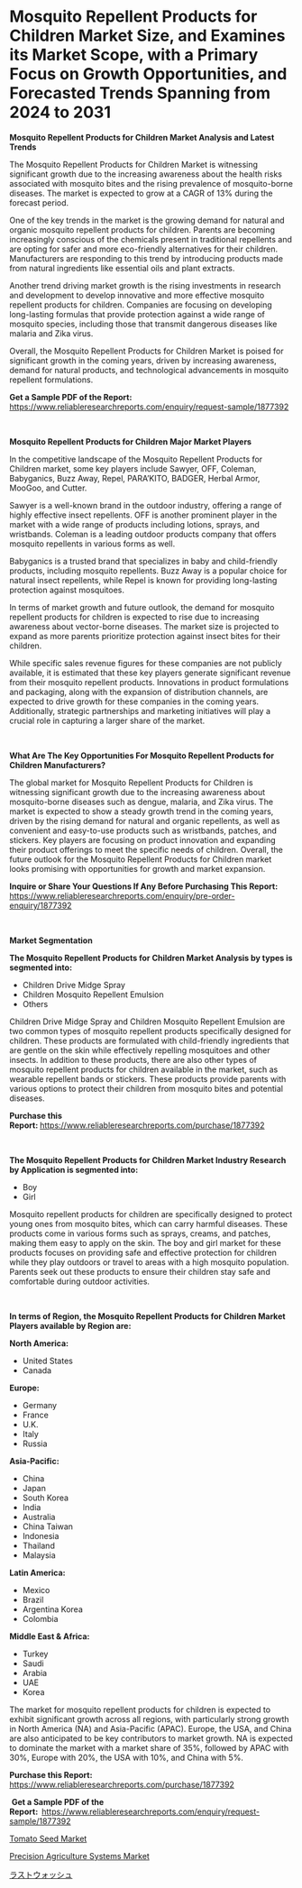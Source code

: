 <p><h1>Mosquito Repellent Products for Children Market Size, and Examines its Market Scope, with a Primary Focus on Growth Opportunities, and Forecasted Trends Spanning from 2024 to 2031</h1></p><p><strong>Mosquito Repellent Products for Children Market Analysis and Latest Trends</strong></p>
<p><p>The Mosquito Repellent Products for Children Market is witnessing significant growth due to the increasing awareness about the health risks associated with mosquito bites and the rising prevalence of mosquito-borne diseases. The market is expected to grow at a CAGR of 13% during the forecast period.</p><p>One of the key trends in the market is the growing demand for natural and organic mosquito repellent products for children. Parents are becoming increasingly conscious of the chemicals present in traditional repellents and are opting for safer and more eco-friendly alternatives for their children. Manufacturers are responding to this trend by introducing products made from natural ingredients like essential oils and plant extracts.</p><p>Another trend driving market growth is the rising investments in research and development to develop innovative and more effective mosquito repellent products for children. Companies are focusing on developing long-lasting formulas that provide protection against a wide range of mosquito species, including those that transmit dangerous diseases like malaria and Zika virus.</p><p>Overall, the Mosquito Repellent Products for Children Market is poised for significant growth in the coming years, driven by increasing awareness, demand for natural products, and technological advancements in mosquito repellent formulations.</p></p>
<p><strong>Get a Sample PDF of the Report:&nbsp;</strong> <a href="https://www.reliableresearchreports.com/enquiry/request-sample/1877392">https://www.reliableresearchreports.com/enquiry/request-sample/1877392</a></p>
<p>&nbsp;</p>
<p><strong>Mosquito Repellent Products for Children Major Market Players</strong></p>
<p><p>In the competitive landscape of the Mosquito Repellent Products for Children market, some key players include Sawyer, OFF, Coleman, Babyganics, Buzz Away, Repel, PARA’KITO, BADGER, Herbal Armor, MooGoo, and Cutter. </p><p>Sawyer is a well-known brand in the outdoor industry, offering a range of highly effective insect repellents. OFF is another prominent player in the market with a wide range of products including lotions, sprays, and wristbands. Coleman is a leading outdoor products company that offers mosquito repellents in various forms as well.</p><p>Babyganics is a trusted brand that specializes in baby and child-friendly products, including mosquito repellents. Buzz Away is a popular choice for natural insect repellents, while Repel is known for providing long-lasting protection against mosquitoes. </p><p>In terms of market growth and future outlook, the demand for mosquito repellent products for children is expected to rise due to increasing awareness about vector-borne diseases. The market size is projected to expand as more parents prioritize protection against insect bites for their children.</p><p>While specific sales revenue figures for these companies are not publicly available, it is estimated that these key players generate significant revenue from their mosquito repellent products. Innovations in product formulations and packaging, along with the expansion of distribution channels, are expected to drive growth for these companies in the coming years. Additionally, strategic partnerships and marketing initiatives will play a crucial role in capturing a larger share of the market.</p></p>
<p>&nbsp;</p>
<p><strong>What Are The Key Opportunities For Mosquito Repellent Products for Children Manufacturers?</strong></p>
<p><p>The global market for Mosquito Repellent Products for Children is witnessing significant growth due to the increasing awareness about mosquito-borne diseases such as dengue, malaria, and Zika virus. The market is expected to show a steady growth trend in the coming years, driven by the rising demand for natural and organic repellents, as well as convenient and easy-to-use products such as wristbands, patches, and stickers. Key players are focusing on product innovation and expanding their product offerings to meet the specific needs of children. Overall, the future outlook for the Mosquito Repellent Products for Children market looks promising with opportunities for growth and market expansion.</p></p>
<p><strong>Inquire or Share Your Questions If Any Before Purchasing This Report:</strong> <a href="https://www.reliableresearchreports.com/enquiry/pre-order-enquiry/1877392">https://www.reliableresearchreports.com/enquiry/pre-order-enquiry/1877392</a></p>
<p>&nbsp;</p>
<p><strong>Market Segmentation</strong></p>
<p><strong>The Mosquito Repellent Products for Children Market Analysis by types is segmented into:</strong></p>
<p><ul><li>Children Drive Midge Spray</li><li>Children Mosquito Repellent Emulsion</li><li>Others</li></ul></p>
<p><p>Children Drive Midge Spray and Children Mosquito Repellent Emulsion are two common types of mosquito repellent products specifically designed for children. These products are formulated with child-friendly ingredients that are gentle on the skin while effectively repelling mosquitoes and other insects. In addition to these products, there are also other types of mosquito repellent products for children available in the market, such as wearable repellent bands or stickers. These products provide parents with various options to protect their children from mosquito bites and potential diseases.</p></p>
<p><strong>Purchase this Report:&nbsp;</strong><a href="https://www.reliableresearchreports.com/purchase/1877392">https://www.reliableresearchreports.com/purchase/1877392</a></p>
<p>&nbsp;</p>
<p><strong>The Mosquito Repellent Products for Children Market Industry Research by Application is segmented into:</strong></p>
<p><ul><li>Boy</li><li>Girl</li></ul></p>
<p><p>Mosquito repellent products for children are specifically designed to protect young ones from mosquito bites, which can carry harmful diseases. These products come in various forms such as sprays, creams, and patches, making them easy to apply on the skin. The boy and girl market for these products focuses on providing safe and effective protection for children while they play outdoors or travel to areas with a high mosquito population. Parents seek out these products to ensure their children stay safe and comfortable during outdoor activities.</p></p>
<p>&nbsp;</p>
<p><strong>In terms of Region, the Mosquito Repellent Products for Children Market Players available by Region are:</strong></p>
<p>
    <p> <strong> North America: </strong>
        <ul>
            <li>United States</li>
            <li>Canada</li>
        </ul>
        </p> 
    <p> <strong> Europe: </strong>
        <ul>
            <li>Germany</li>
            <li>France</li>
            <li>U.K.</li>
            <li>Italy</li>
            <li>Russia</li>
        </ul>
        </p> 
    <p> <strong> Asia-Pacific: </strong>
        <ul>
            <li>China</li>
            <li>Japan</li>
            <li>South Korea</li>
            <li>India</li>
            <li>Australia</li>
            <li>China Taiwan</li>
            <li>Indonesia</li>
            <li>Thailand</li>
            <li>Malaysia</li>
        </ul>
        </p> 
    <p> <strong> Latin America: </strong>
        <ul>
            <li>Mexico</li>
            <li>Brazil</li>
            <li>Argentina Korea</li>
            <li>Colombia</li>
        </ul>
        </p> 
    <p> <strong> Middle East & Africa: </strong>
        <ul>
            <li>Turkey</li>
            <li>Saudi</li>
            <li>Arabia</li>
            <li>UAE</li>
            <li>Korea</li>
        </ul>
    </p>
    </p>
<p><p>The market for mosquito repellent products for children is expected to exhibit significant growth across all regions, with particularly strong growth in North America (NA) and Asia-Pacific (APAC). Europe, the USA, and China are also anticipated to be key contributors to market growth. NA is expected to dominate the market with a market share of 35%, followed by APAC with 30%, Europe with 20%, the USA with 10%, and China with 5%.</p></p>
<p><strong>Purchase this Report: </strong><a href="https://www.reliableresearchreports.com/purchase/1877392">https://www.reliableresearchreports.com/purchase/1877392</a></p>
<p>&nbsp;<strong>Get a Sample PDF of the Report:&nbsp;&nbsp;</strong><a href="https://www.reliableresearchreports.com/enquiry/request-sample/1877392">https://www.reliableresearchreports.com/enquiry/request-sample/1877392</a></p>
<p><strong></strong></p>
<p><p><a href="https://issuu.com/reportprime-2/docs/tomato-seed-market-size-2030.pptx">Tomato Seed Market</a></p><p><a href="https://issuu.com/reportprime-2/docs/precision-agriculture-systems-market-size-2030.ppt">Precision Agriculture Systems Market</a></p><p><a href="https://medium.com/@elmorunolfsson2023/%E3%83%A9%E3%82%B9%E3%83%88%E3%82%A6%E3%82%A9%E3%83%83%E3%82%B7%E3%83%A5%E5%B8%82%E5%A0%B4%E3%82%B7%E3%82%A7%E3%82%A2%E3%81%AE%E9%80%B2%E5%8C%96%E3%81%A8%E5%B8%82%E5%A0%B4%E6%88%90%E9%95%B7%E3%81%AE%E3%83%88%E3%83%AC%E3%83%B3%E3%83%892024%E5%B9%B4-2031%E5%B9%B4-a769838e633b">ラストウォッシュ</a></p></p>